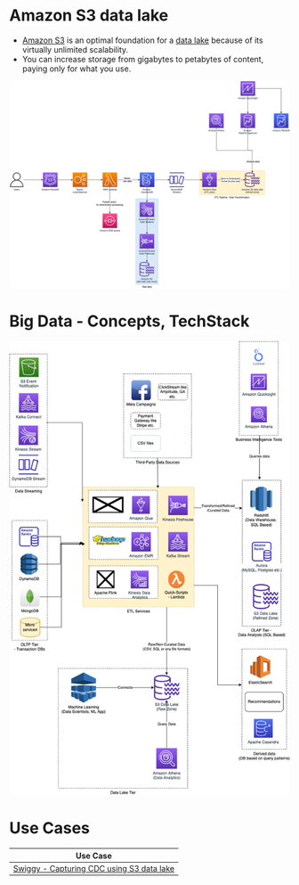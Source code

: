 # Amazon S3 data lake
- [Amazon S3](https://docs.aws.amazon.com/whitepapers/latest/building-data-lakes/amazon-s3-data-lake-storage-platform.html) is an optimal foundation for a [data lake](../../../../1_HLDDesignComponents/5_BigDataComponents/StorageDBs/DataLake.md) because of its virtually unlimited scalability.
- You can increase storage from gigabytes to petabytes of content, paying only for what you use.

![](../../../../3_HLDDesignProblems/AWSStreamProcessingUsingGlueAndS3/assets/AWS-Stream-Processing-Using-Glue-&-S3.png)

# Big Data - Concepts, TechStack

![](../../../../1_HLDDesignComponents/5_BigDataComponents/assets/BigData-ETL-OLTP-OLAP-DataLake.png)

# Use Cases

| Use Case                                                                                                        |
|-----------------------------------------------------------------------------------------------------------------|
| [Swiggy - Capturing CDC using S3 data lake](../../../../3_HLDDesignProblems/ZomatoSwiggyDesign/SwiggyTechStack.md) |

